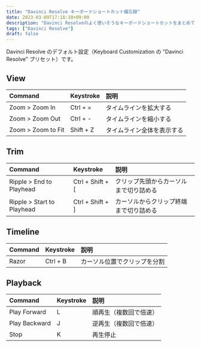 ```yaml
---
title: "Davinci Resolve キーボードショートカット備忘録"
date: 2023-03-09T17:18:10+09:00
description: "Davinci Resolveのよく使いそうなキーボードショートカットをまとめておく"
tags: ["Davinci Resolve"]
draft: false
---
```


Davinci Resolve のデフォルト設定（Keyboard Customization の "Davinci Resolve" プリセット）です。

## View

| Command            | Keystroke | 説明                       |
| :----------------- | :-------- | :------------------------- |
| Zoom > Zoom In     | Ctrl + =  | タイムラインを拡大する     |
| Zoom > Zoom Out    | Ctrl + -  | タイムラインを縮小する     |
| Zoom > Zoom to Fit | Shift + Z | タイムライン全体を表示する |

## Trim

| Command                    | Keystroke        | 説明                                   |
| :------------------------- | :--------------- | :------------------------------------- |
| Ripple > End to Playhead   | Ctrl + Shift + [ | クリップ先頭からカーソルまで切り詰める |
| Ripple > Start to Playhead | Ctrl + Shift + ] | カーソルからクリップ終端まで切り詰める |

## Timeline

| Command | Keystroke | 説明                         |
| :------ | :-------- | :--------------------------- |
| Razor   | Ctrl + B  | カーソル位置でクリップを分割 |

## Playback

| Command       | Keystroke | 説明                   |
| :------------ | :-------- | :--------------------- |
| Play Forward  | L         | 順再生（複数回で倍速） |
| Play Backward | J         | 逆再生（複数回で倍速） |
| Stop          | K         | 再生停止               |
